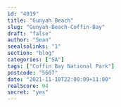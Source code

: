 ```yaml
---
id: "4019"
title: "Gunyah Beach"
slug: "Gunyah-Beach-Coffin-Bay"
draft: "false"
author: "Sean"
seealsolinks: "1"
section: "blog"
categories: ["SA"]
tags: ["Coffin Bay National Park"]
postcode: "5607"
date: "2021-11-10T22:00:09+11:00"
realScore: 94
secret: "yes"
---
```


